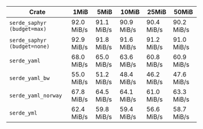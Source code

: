 | Crate | 1MiB | 5MiB | 10MiB | 25MiB | 50MiB |
|---|---|---|---|---|---|
| `serde_saphyr (budget=max)` | 92.0 MiB/s | 91.1 MiB/s | 90.9 MiB/s | 90.4 MiB/s | 90.2 MiB/s |
| `serde_saphyr (budget=none)` | 92.9 MiB/s | 91.8 MiB/s | 91.6 MiB/s | 91.2 MiB/s | 91.0 MiB/s |
| `serde_yaml` | 68.0 MiB/s | 65.0 MiB/s | 63.6 MiB/s | 60.8 MiB/s | 60.9 MiB/s |
| `serde_yaml_bw` | 55.0 MiB/s | 51.2 MiB/s | 48.4 MiB/s | 46.2 MiB/s | 47.6 MiB/s |
| `serde_yaml_norway` | 67.8 MiB/s | 64.5 MiB/s | 64.1 MiB/s | 61.0 MiB/s | 63.3 MiB/s |
| `serde_yml` | 62.4 MiB/s | 59.8 MiB/s | 59.4 MiB/s | 56.6 MiB/s | 58.7 MiB/s |
